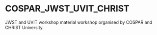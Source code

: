 # COSPAR_JWST_UVIT_CHRIST
JWST and UVIT workshop material workshop organised by COSPAR and CHRIST University.
